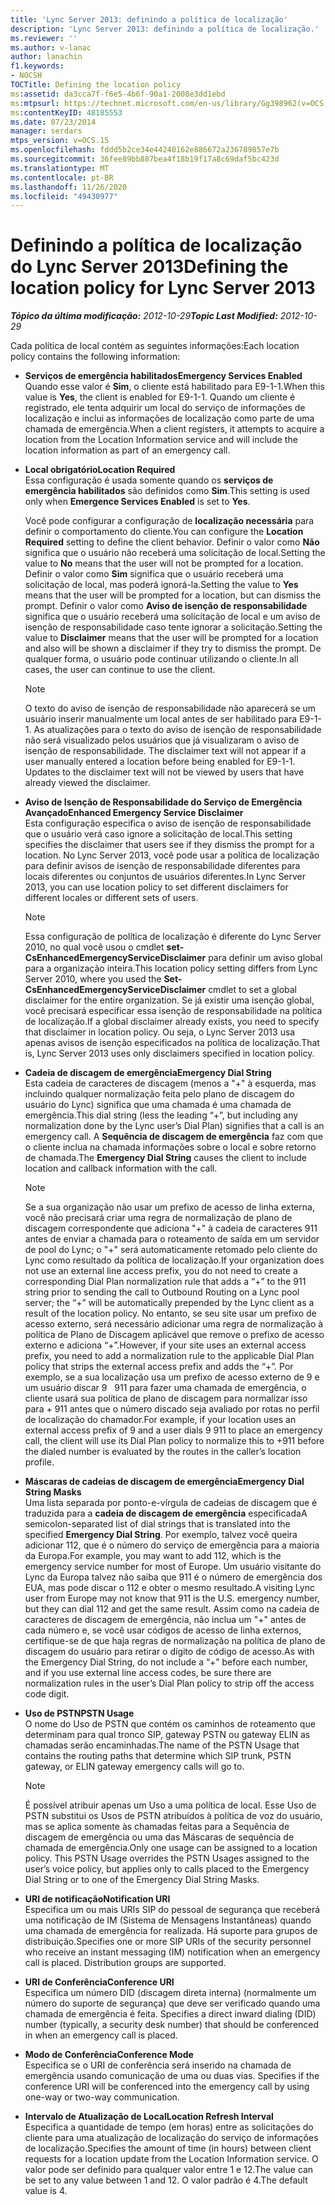 ```yaml
---
title: 'Lync Server 2013: definindo a política de localização'
description: 'Lync Server 2013: definindo a política de localização.'
ms.reviewer: ''
ms.author: v-lanac
author: lanachin
f1.keywords:
- NOCSH
TOCTitle: Defining the location policy
ms:assetid: da3cca7f-f6e5-4b6f-90a1-2008e3dd1ebd
ms:mtpsurl: https://technet.microsoft.com/en-us/library/Gg398962(v=OCS.15)
ms:contentKeyID: 48185553
ms.date: 07/23/2014
manager: serdars
mtps_version: v=OCS.15
ms.openlocfilehash: fddd5b2ce34e44240162e886672a236789857e7b
ms.sourcegitcommit: 36fee89bb887bea4f18b19f17a8c69daf5bc423d
ms.translationtype: MT
ms.contentlocale: pt-BR
ms.lasthandoff: 11/26/2020
ms.locfileid: "49430977"
---
```

# <a name="defining-the-location-policy-for-lync-server-2013"></a><span data-ttu-id="a6aac-103">Definindo a política de localização do Lync Server 2013</span><span class="sxs-lookup"><span data-stu-id="a6aac-103">Defining the location policy for Lync Server 2013</span></span>

<div data-xmlns="http://www.w3.org/1999/xhtml">

<div class="topic" data-xmlns="http://www.w3.org/1999/xhtml" data-msxsl="urn:schemas-microsoft-com:xslt" data-cs="https://msdn.microsoft.com/">

<div data-asp="https://msdn2.microsoft.com/asp">



</div>

<div id="mainSection">

<div id="mainBody"><span data-ttu-id="a6aac-104">

<span> </span></span><span class="sxs-lookup"><span data-stu-id="a6aac-104">

<span> </span></span></span>

<span data-ttu-id="a6aac-105">_**Tópico da última modificação:** 2012-10-29_</span><span class="sxs-lookup"><span data-stu-id="a6aac-105">_**Topic Last Modified:** 2012-10-29_</span></span>

<span data-ttu-id="a6aac-106">Cada política de local contém as seguintes informações:</span><span class="sxs-lookup"><span data-stu-id="a6aac-106">Each location policy contains the following information:</span></span>

  - <span data-ttu-id="a6aac-107">**Serviços de emergência habilitados**</span><span class="sxs-lookup"><span data-stu-id="a6aac-107">**Emergency Services Enabled**</span></span>  
    <span data-ttu-id="a6aac-108">Quando esse valor é **Sim**, o cliente está habilitado para E9-1-1.</span><span class="sxs-lookup"><span data-stu-id="a6aac-108">When this value is **Yes**, the client is enabled for E9-1-1.</span></span> <span data-ttu-id="a6aac-109">Quando um cliente é registrado, ele tenta adquirir um local do serviço de informações de localização e inclui as informações de localização como parte de uma chamada de emergência.</span><span class="sxs-lookup"><span data-stu-id="a6aac-109">When a client registers, it attempts to acquire a location from the Location Information service and will include the location information as part of an emergency call.</span></span>

<!-- end list -->

  - <span data-ttu-id="a6aac-110">**Local obrigatório**</span><span class="sxs-lookup"><span data-stu-id="a6aac-110">**Location Required**</span></span>  
    <span data-ttu-id="a6aac-111">Essa configuração é usada somente quando os **serviços de emergência habilitados** são definidos como **Sim**.</span><span class="sxs-lookup"><span data-stu-id="a6aac-111">This setting is used only when **Emergence Services Enabled** is set to **Yes**.</span></span>
    
    <span data-ttu-id="a6aac-112">Você pode configurar a configuração de **localização necessária** para definir o comportamento do cliente.</span><span class="sxs-lookup"><span data-stu-id="a6aac-112">You can configure the **Location Required** setting to define the client behavior.</span></span> <span data-ttu-id="a6aac-113">Definir o valor como **Não** significa que o usuário não receberá uma solicitação de local.</span><span class="sxs-lookup"><span data-stu-id="a6aac-113">Setting the value to **No** means that the user will not be prompted for a location.</span></span> <span data-ttu-id="a6aac-114">Definir o valor como **Sim** significa que o usuário receberá uma solicitação de local, mas poderá ignorá-la.</span><span class="sxs-lookup"><span data-stu-id="a6aac-114">Setting the value to **Yes** means that the user will be prompted for a location, but can dismiss the prompt.</span></span> <span data-ttu-id="a6aac-115">Definir o valor como **Aviso de isenção de responsabilidade** significa que o usuário receberá uma solicitação de local e um aviso de isenção de responsabilidade caso tente ignorar a solicitação.</span><span class="sxs-lookup"><span data-stu-id="a6aac-115">Setting the value to **Disclaimer** means that the user will be prompted for a location and also will be shown a disclaimer if they try to dismiss the prompt.</span></span> <span data-ttu-id="a6aac-116">De qualquer forma, o usuário pode continuar utilizando o cliente.</span><span class="sxs-lookup"><span data-stu-id="a6aac-116">In all cases, the user can continue to use the client.</span></span>
    
    <div>
    

    > [!NOTE]  
    > <span data-ttu-id="a6aac-p103">O texto do aviso de isenção de responsabilidade não aparecerá se um usuário inserir manualmente um local antes de ser habilitado para E9-1-1. As atualizações para o texto do aviso de isenção de responsabilidade não será visualizado pelos usuários que já visualizaram o aviso de isenção de responsabilidade. </span><span class="sxs-lookup"><span data-stu-id="a6aac-p103">The disclaimer text will not appear if a user manually entered a location before being enabled for E9-1-1. Updates to the disclaimer text will not be viewed by users that have already viewed the disclaimer.</span></span>

    
    </div>

<!-- end list -->

  - <span data-ttu-id="a6aac-119">**Aviso de Isenção de Responsabilidade do Serviço de Emergência Avançado**</span><span class="sxs-lookup"><span data-stu-id="a6aac-119">**Enhanced Emergency Service Disclaimer**</span></span>  
    <span data-ttu-id="a6aac-120">Esta configuração especifica o aviso de isenção de responsabilidade que o usuário verá caso ignore a solicitação de local.</span><span class="sxs-lookup"><span data-stu-id="a6aac-120">This setting specifies the disclaimer that users see if they dismiss the prompt for a location.</span></span> <span data-ttu-id="a6aac-121">No Lync Server 2013, você pode usar a política de localização para definir avisos de isenção de responsabilidade diferentes para locais diferentes ou conjuntos de usuários diferentes.</span><span class="sxs-lookup"><span data-stu-id="a6aac-121">In Lync Server 2013, you can use location policy to set different disclaimers for different locales or different sets of users.</span></span>
    
    <div>
    

    > [!NOTE]  
    > <span data-ttu-id="a6aac-122">Essa configuração de política de localização é diferente do Lync Server 2010, no qual você usou o cmdlet <STRONG>set-CsEnhancedEmergencyServiceDisclaimer</STRONG> para definir um aviso global para a organização inteira.</span><span class="sxs-lookup"><span data-stu-id="a6aac-122">This location policy setting differs from Lync Server 2010, where you used the <STRONG>Set-CsEnhancedEmergencyServiceDisclaimer</STRONG> cmdlet to set a global disclaimer for the entire organization.</span></span> <span data-ttu-id="a6aac-123">Se já existir uma isenção global, você precisará especificar essa isenção de responsabilidade na política de localização.</span><span class="sxs-lookup"><span data-stu-id="a6aac-123">If a global disclaimer already exists, you need to specify that disclaimer in location policy.</span></span> <span data-ttu-id="a6aac-124">Ou seja, o Lync Server 2013 usa apenas avisos de isenção especificados na política de localização.</span><span class="sxs-lookup"><span data-stu-id="a6aac-124">That is, Lync Server 2013 uses only disclaimers specified in location policy.</span></span>

    
    </div>

<!-- end list -->

  - <span data-ttu-id="a6aac-125">**Cadeia de discagem de emergência**</span><span class="sxs-lookup"><span data-stu-id="a6aac-125">**Emergency Dial String**</span></span>  
    <span data-ttu-id="a6aac-126">Esta cadeia de caracteres de discagem (menos a "+" à esquerda, mas incluindo qualquer normalização feita pelo plano de discagem do usuário do Lync) significa que uma chamada é uma chamada de emergência.</span><span class="sxs-lookup"><span data-stu-id="a6aac-126">This dial string (less the leading “+”, but including any normalization done by the Lync user’s Dial Plan) signifies that a call is an emergency call.</span></span> <span data-ttu-id="a6aac-127">A **Sequência de discagem de emergência** faz com que o cliente inclua na chamada informações sobre o local e sobre retorno de chamada.</span><span class="sxs-lookup"><span data-stu-id="a6aac-127">The **Emergency Dial String** causes the client to include location and callback information with the call.</span></span>
    
    <div>
    

    > [!NOTE]  
    > <span data-ttu-id="a6aac-128">Se a sua organização não usar um prefixo de acesso de linha externa, você não precisará criar uma regra de normalização de plano de discagem correspondente que adiciona "+" à cadeia de caracteres 911 antes de enviar a chamada para o roteamento de saída em um servidor de pool do Lync; o "+" será automaticamente retomado pelo cliente do Lync como resultado da política de localização.</span><span class="sxs-lookup"><span data-stu-id="a6aac-128">If your organization does not use an external line access prefix, you do not need to create a corresponding Dial Plan normalization rule that adds a “+” to the 911 string prior to sending the call to Outbound Routing on a Lync pool server; the “+” will be automatically prepended by the Lync client as a result of the location policy.</span></span> <span data-ttu-id="a6aac-129">No entanto, se seu site usar um prefixo de acesso externo, será necessário adicionar uma regra de normalização à política de Plano de Discagem aplicável que remove o prefixo de acesso externo e adiciona “+”.</span><span class="sxs-lookup"><span data-stu-id="a6aac-129">However, if your site uses an external access prefix, you need to add a normalization rule to the applicable Dial Plan policy that strips the external access prefix and adds the “+”.</span></span> <span data-ttu-id="a6aac-130">Por exemplo, se a sua localização usa um prefixo de acesso externo de 9 e um usuário discar 9 &nbsp; 911 para fazer uma chamada de emergência, o cliente usará sua política de plano de discagem para normalizar isso para + 911 antes que o número discado seja avaliado por rotas no perfil de localização do chamador.</span><span class="sxs-lookup"><span data-stu-id="a6aac-130">For example, if your location uses an external access prefix of 9 and a user dials 9&nbsp;911 to place an emergency call, the client will use its Dial Plan policy to normalize this to +911 before the dialed number is evaluated by the routes in the caller’s location profile.</span></span>

    
    </div>

<!-- end list -->

  - <span data-ttu-id="a6aac-131">**Máscaras de cadeias de discagem de emergência**</span><span class="sxs-lookup"><span data-stu-id="a6aac-131">**Emergency Dial String Masks**</span></span>  
    <span data-ttu-id="a6aac-132">Uma lista separada por ponto-e-vírgula de cadeias de discagem que é traduzida para a **cadeia de discagem de emergência** especificada</span><span class="sxs-lookup"><span data-stu-id="a6aac-132">A semicolon-separated list of dial strings that is translated into the specified **Emergency Dial String**.</span></span> <span data-ttu-id="a6aac-133">Por exemplo, talvez você queira adicionar 112, que é o número do serviço de emergência para a maioria da Europa.</span><span class="sxs-lookup"><span data-stu-id="a6aac-133">For example, you may want to add 112, which is the emergency service number for most of Europe.</span></span> <span data-ttu-id="a6aac-134">Um usuário visitante do Lync da Europa talvez não saiba que 911 é o número de emergência dos EUA, mas pode discar o 112 e obter o mesmo resultado.</span><span class="sxs-lookup"><span data-stu-id="a6aac-134">A visiting Lync user from Europe may not know that 911 is the U.S. emergency number, but they can dial 112 and get the same result.</span></span> <span data-ttu-id="a6aac-135">Assim como na cadeia de caracteres de discagem de emergência, não inclua um "+" antes de cada número e, se você usar códigos de acesso de linha externos, certifique-se de que haja regras de normalização na política de plano de discagem do usuário para retirar o dígito de código de acesso.</span><span class="sxs-lookup"><span data-stu-id="a6aac-135">As with the Emergency Dial String, do not include a “+” before each number, and if you use external line access codes, be sure there are normalization rules in the user’s Dial Plan policy to strip off the access code digit.</span></span>

<!-- end list -->

  - <span data-ttu-id="a6aac-136">**Uso de PSTN**</span><span class="sxs-lookup"><span data-stu-id="a6aac-136">**PSTN Usage**</span></span>  
    <span data-ttu-id="a6aac-137">O nome do Uso de PSTN que contém os caminhos de roteamento que determinam para qual tronco SIP, gateway PSTN ou gateway ELIN as chamadas serão encaminhadas.</span><span class="sxs-lookup"><span data-stu-id="a6aac-137">The name of the PSTN Usage that contains the routing paths that determine which SIP trunk, PSTN gateway, or ELIN gateway emergency calls will go to.</span></span>
    
    <div>
    

    > [!NOTE]  
    > <span data-ttu-id="a6aac-p109">É possível atribuir apenas um Uso a uma política de local. Esse Uso de PSTN substitui os Usos de PSTN atribuídos à política de voz do usuário, mas se aplica somente às chamadas feitas para a Sequência de discagem de emergência ou uma das Máscaras de sequência de chamada de emergência.</span><span class="sxs-lookup"><span data-stu-id="a6aac-p109">Only one usage can be assigned to a location policy. This PSTN Usage overrides the PSTN Usages assigned to the user’s voice policy, but applies only to calls placed to the Emergency Dial String or to one of the Emergency Dial String Masks.</span></span>

    
    </div>

<!-- end list -->

  - <span data-ttu-id="a6aac-140">**URI de notificação**</span><span class="sxs-lookup"><span data-stu-id="a6aac-140">**Notification URI**</span></span>  
    <span data-ttu-id="a6aac-p110">Especifica um ou mais URIs SIP do pessoal de segurança que receberá uma notificação de IM (Sistema de Mensagens Instantâneas) quando uma chamada de emergência for realizada. Há suporte para grupos de distribuição.</span><span class="sxs-lookup"><span data-stu-id="a6aac-p110">Specifies one or more SIP URIs of the security personnel who receive an instant messaging (IM) notification when an emergency call is placed. Distribution groups are supported.</span></span>

<!-- end list -->

  - <span data-ttu-id="a6aac-143">**URI de Conferência**</span><span class="sxs-lookup"><span data-stu-id="a6aac-143">**Conference URI**</span></span>  
    <span data-ttu-id="a6aac-144">Especifica um número DID (discagem direta interna) (normalmente um número do suporte de segurança) que deve ser verificado quando uma chamada de emergência é feita.  </span><span class="sxs-lookup"><span data-stu-id="a6aac-144">Specifies a direct inward dialing (DID) number (typically, a security desk number) that should be conferenced in when an emergency call is placed.</span></span>

<!-- end list -->

  - <span data-ttu-id="a6aac-145">**Modo de Conferência**</span><span class="sxs-lookup"><span data-stu-id="a6aac-145">**Conference Mode**</span></span>  
    <span data-ttu-id="a6aac-146">Especifica se o URI de conferência será inserido na chamada de emergência usando comunicação de uma ou duas vias. </span><span class="sxs-lookup"><span data-stu-id="a6aac-146">Specifies if the conference URI will be conferenced into the emergency call by using one-way or two-way communication.</span></span>

<!-- end list -->

  - <span data-ttu-id="a6aac-147">**Intervalo de Atualização de Local**</span><span class="sxs-lookup"><span data-stu-id="a6aac-147">**Location Refresh Interval**</span></span>  
    <span data-ttu-id="a6aac-148">Especifica a quantidade de tempo (em horas) entre as solicitações do cliente para uma atualização de localização do serviço de informações de localização.</span><span class="sxs-lookup"><span data-stu-id="a6aac-148">Specifies the amount of time (in hours) between client requests for a location update from the Location Information service.</span></span> <span data-ttu-id="a6aac-149">O valor pode ser definido para qualquer valor entre 1 e 12.</span><span class="sxs-lookup"><span data-stu-id="a6aac-149">The value can be set to any value between 1 and 12.</span></span> <span data-ttu-id="a6aac-150">O valor padrão é 4.</span><span class="sxs-lookup"><span data-stu-id="a6aac-150">The default value is 4.</span></span>

<span data-ttu-id="a6aac-151"></div>

<span> </span>

</div>

</div>

</span><span class="sxs-lookup"><span data-stu-id="a6aac-151"></div>

<span> </span>

</div>

</div>

</span></span></div>

